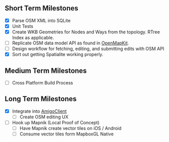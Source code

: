 ## Short Term Milestones

- [x] Parse OSM XML into SQLite
- [x] Unit Tests
- [x] Create WKB Geometries for Nodes and Ways from the topology. RTree Index as applicable.
- [ ] Replicate OSM data model API as found in [OpenMapKit](https://github.com/AmericanRedCross/OpenMapKit/tree/master/MapboxAndroidSDK/src/main/java/com/spatialdev/osm/model).
- [ ] Design workflow for fetching, editing, and submitting edits with OSM API
- [x] Sort out getting Spatialite working properly.

## Medium Term Milestones

- [ ] Cross Platform Build Process

## Long Term Milestones

- [x] Integrate into [AmigoClient](https://github.com/amigocloud/amigoclient/)
	- [ ] Create OSM editing UX
- [ ] Hook up Mapnik (Local Proof of Concept)
	- [ ] Have Mapnik create vector tiles on iOS / Android
	- [ ] Consume vector tiles form MapboxGL Native
